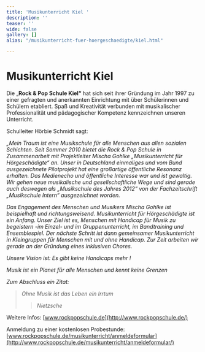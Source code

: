 ```yaml
---
title: 'Musikunterricht Kiel '
description: ''
teaser: ''
wide: false
gallery: []
alias: "/musikunterricht-fuer-hoergeschaedigte/kiel.html"

---
```

# Musikunterricht Kiel

Die „**Rock & Pop Schule Kiel“** hat sich seit ihrer Gründung im Jahr 1997 zu einer gefragten und anerkannten Einrichtung mit über Schülerinnen und Schülern etabliert. Spaß und Kreativität verbunden mit musikalischer Professionalität und pädagogischer Kompetenz kennzeichnen unseren Unterricht.

Schulleiter Hörbie Schmidt sagt:

_„Mein Traum ist eine Musikschule für alle Menschen aus allen sozialen Schichten. Seit Sommer 2010 bietet die Rock & Pop Schule in Zusammenarbeit mit Projektleiter Mischa Gohlke „Musikunterricht für Hörgeschädigte“ an. Unser in Deutschland einmaliges und vom Bund ausgezeichnete Pilotprojekt hat eine großartige öffentliche Resonanz erhalten. Das Medienecho und öffentliche Interesse war und ist gewaltig. Wir gehen neue musikalische und gesellschaftliche Wege und sind gerade auch deswegen als „Musikschule des Jahres 2012“ von der Fachzeitschrift „Musikschule Intern“ ausgezeichnet worden._

_Das Engagement des Menschen und Musikers Mischa Gohlke ist beispielhaft und richtungsweisend. Musikunterricht für Hörgeschädigte ist ein Anfang. Unser Ziel ist es, Menschen mit Handicap für Musik zu begeistern -im Einzel- und im Gruppenunterricht, im Bandtraining und Ensemblespiel. Der nächste Schritt ist dann gemeinsamer Musikunterricht in Kleingruppen für Menschen mit und ohne Handicap. Zur Zeit arbeiten wir gerade an der Gründung eines inklusiven Chores._

_Unsere Vision ist: Es gibt keine Handicaps mehr !_

_Musik ist ein Planet für alle Menschen und kennt keine Grenzen_

_Zum Abschluss ein Zitat:_ 

> _Ohne Musik ist das Leben ein Irrtum_
>
> > _Nietzsche_

Weitere Infos: [www.rockpopschule.de](http://www.rockpopschule.de/)

Anmeldung zu einer kostenlosen Probestunde: [www.rockpopschule.de/musikunterricht/anmeldeformular](http://www.rockpopschule.de/musikunterricht/anmeldeformular/)
